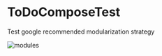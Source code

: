# ToDoComposeTest
Test google recommended modularization strategy

![modules](https://user-images.githubusercontent.com/71010795/201073779-1f6f91e0-a3af-4603-a0ec-b9c8ee12d5c5.png)
